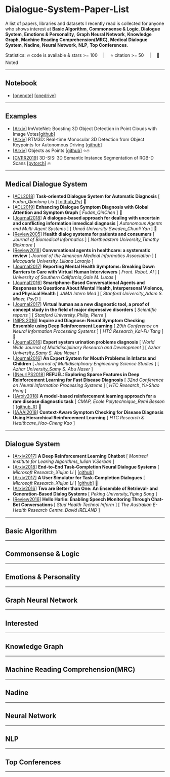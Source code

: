# Dialogue-System-Paper-List
A list of papers, libraries and datasets I recently read is collected for anyone who shows interest at **Basic Algorithm**,  **Commonsense & Logic**,  **Dialogue System**,  **Emotions & Personality**,  **Graph Neural Network**,  **Knowledge Graph**,  **Machine Reading Comprehension(MRC)**,  **Medical Dialogue System**,  **Nadine**,  **Neural Network**,  **NLP**,  **Top Conferences**.

Statistics: :fire: code is available & stars >= 100 &emsp;|&emsp; :star: citation >= 50 &emsp;|&emsp; :memo: Noted

---
## Notebook
- [[onenote](https://livebournemouthac-my.sharepoint.com/:o:/g/personal/s5219587_bournemouth_ac_uk/Eg9ZSrOWv-FDpeOsWX_qWYABTn_Rjpkem0Ih4OYRMdjdgQ)]   [[onedrive](https://livebournemouthac-my.sharepoint.com/:f:/g/personal/s5219587_bournemouth_ac_uk/Ety6p4Z7aPpBp3_nx0M3HK4Bjtqj6SKlOoDgImcTT_P3IQ?e=B6eIvY)]

---
## Examples
- [[Arxiv](https://arxiv.org/pdf/2001.10692.pdf)] ImVoteNet: Boosting 3D Object Detection in Point Clouds with Image Votes[[github](https://github.com/chenyilun95/DSGN)]
- [[Arxiv](https://arxiv.org/pdf/2001.03343.pdf)] RTM3D: Real-time Monocular 3D Detection from Object Keypoints for Autonomous Driving [[github](https://github.com/Banconxuan/RTM3D)]
- [[Arxiv](https://arxiv.org/pdf/1904.07850.pdf)] Objects as Points [[github](https://github.com/xingyizhou/CenterNet)] :star::fire:
- [[CVPR2019](https://arxiv.org/pdf/1812.07003.pdf)] 3D-SIS: 3D Semantic Instance Segmentation of RGB-D Scans [[pytorch](https://github.com/Sekunde/3D-SIS)] :fire:

---
## Medical Dialogue System
- [[ACL2018](https://www.aclweb.org/anthology/P18-2033.pdf)] **Task-oriented Dialogue System for Automatic Diagnosis** [ *Fudan_Qianlong Liu* ] [[github_Py](https://github.com/LiuQL2/MedicalChatbot)]  :memo:
- [[ACL2019](https://www.aclweb.org/anthology/D19-1508.pdf)] **Enhancing Dialogue Symptom Diagnosis with Global Attention and Symptom Graph** [ *Fudan_QinChen* ] :memo: 
- [[Journal2018](https://link.springer.com/content/pdf/10.1007/s10458-018-9396-x.pdf)] **A dialogue-based approach for dealing with uncertain and conflicting information inmedical diagnosis** [ *Autonomous Agents and Multi-Agent Systems* ] [ *Umeå University Sweden_Chunli Yan* ] :memo: 
- [[Review2005](https://reader.elsevier.com/reader/sd/pii/S1532046405001413?token=0BF48E9DAEFB26349A1B005A52C333FB3252930AC99BBA7D58CB3471422849307F08764AC0D9034ACC7E86594E599C05)] **Health dialog systems for patients and consumers** [ *Journal of Biomedical Informatics* ] [ *Northeastern University_Timothy Bickmore* ]
- [[Review2018](https://watermark.silverchair.com/ocy072.pdf?token=AQECAHi208BE49Ooan9kkhW_Ercy7Dm3ZL_9Cf3qfKAc485ysgAAAl0wggJZBgkqhkiG9w0BBwagggJKMIICRgIBADCCAj8GCSqGSIb3DQEHATAeBglghkgBZQMEAS4wEQQMK-rqrcLW7nZ0G7RxAgEQgIICEIGWJRP_-sif5uJHgU_gLodeRqMYrg8ugJr0tgnf9aWlM0a1zsiEg9Ia-wdF7EuDAntBMH--5glX8tFoARjo1WI4FaAOmvyZKQdKS5F25C21ro0XbmmSYlo01D0upzsGFyK28Hx2mxOoIaokODWsz45eq3XRiY4ZgUz-o1rwpU5qnHZ4pbO38USW0hRzH8XyV0QJnp0yB3nHSgOomXsKpGTUd54O-GeD4sa7NaGEUPsDNG_LrG7mv0bWcDjIXdqmiEkHkI2d561Ve7FRa1EP1YETOJyqa2x6ENEGrOARo0MD8o5lnIa_QIf38Otixm2wI20ish6EuA6lFYJMlALe3rLJIoNtbs7ujrPPmqPt7FLhs3CX-ssKmTOSUhywvwftGECY9BcdU2qAerjGBz9XqO1WdaQ8ku61HtznMpP7Dc57d_9Cm3iCEH22G3HRvCgAoYy4YlJfp06lJta3a-IPSSSfr70HP-nu_aGAm9C5jRof0Wf4mBJrhRTEnhNcFMHsjwjDarEmUX-klGivDY2mINkzxGLZfAhEYDIuWGUU-iPXB-RWsN4tB3cGtVVorQqeBT_C96oCTZZSJ3shAfWLSGZH5T64X5gfe73hIsjLbv0j-dbX6drkCtaLA8qn767j3mqcBJYTAc4vq-4P29IuauTSkNKe_dea-UrvntqtLpMZWdsMV5gxTHWdFu0_aRHcvA)] **Conversational agents in healthcare: a systematic review** [ *Journal of the American Medical Informatics Association* ] [ *Macquarie University_Liliana Laranjo* ]
- [[Journal2017](https://www.frontiersin.org/articles/10.3389/frobt.2017.00051/full)] **Reporting Mental Health Symptoms:
Breaking Down Barriers to Care with Virtual Human Interviewers** [ *Front. Robot. AI* ] [ *University of Southern California_Gale M. Lucas* ] 
- [[Journal2016](https://jamanetwork.com/journals/jamainternalmedicine/article-abstract/2500043)] **Smartphone-Based Conversational Agents and Responses to Questions About Mental Health, Interpersonal Violence, and Physical Health** [ *JAMA Intern Med* ] [ *Stanford University_Adam S. Miner, PsyD* ] 
- [[Journal2017](https://www.nature.com/articles/srep42656.pdf)] **Virtual human as a new diagnostic tool, a proof of concept study in the field of major depressive disorders** [ *Scientific reports* ] [ *Stanford University_Philip, Pierre* ] 
- [[NIPS 2016](https://pdfs.semanticscholar.org/8e6d/60c0b3311b6fdb4ab5e40c87c3bc7da45458.pdf)] **Inquire and Diagnose: Neural Symptom Checking Ensemble using Deep Reinforcement Learning** [ *29th Conference on Neural Information Processing Systems* ] [ *HTC Research_Kai-Fu Tang* ] :memo:
- [[Journal2016](https://www.researchgate.net/profile/Samy_Abu-Naser/publication/303676962_Expert_system_urination_problems_diagnosis/links/574c7a2008ae061b330020c1/Expert-system-urination-problems-diagnosis.pdf)] **Expert system urination problems diagnosis** [ *World Wide Journal of Multidisciplinary Research and Development* ] [ *Azhar University_Samy S. Abu Naser* ] 
- [[Journal2016](http://dstore.alazhar.edu.ps/xmlui/bitstream/handle/123456789/423/31-05-2019-06.pdf?sequence=1&isAllowed=y)] **An Expert System for Mouth Problems in Infants and Children** [ *Journal of Multidisciplinary Engineering Science Studies* ] [ *Azhar University_Samy S. Abu Naser* ] 
- [[(NeurIPS2018](https://papers.nips.cc/paper/7962-refuel-exploring-sparse-features-in-deep-reinforcement-learning-for-fast-disease-diagnosis.pdf)] **REFUEL: Exploring Sparse Features in Deep Reinforcement Learning for Fast Disease Diagnosis** [ *32nd Conference on Neural Information Processing Systems* ] [ *HTC Research_Yu-Shao Peng* ]
- [[(Arxiv2018](https://arxiv.org/pdf/1811.10112.pdf)] **A model-based reinforcement learning approach for a rare disease diagnostic task** [ *CMAP, Ecole Polytechnique_Remi Besson* ] [[github_R](https://github.com/BessonRemi/Charade/blob/0704da5f3303ecc46ffb0c6ad6984b127001b122/README.md)] :memo:
- [[(AAAI2018](https://pdfs.semanticscholar.org/ca59/5004251da5f1fc568dbaf8f7420ba1030391.pdf?_ga=2.39455139.1441780456.1582819042-1651149435.1578003244)] **Context-Aware Symptom Checking for Disease Diagnosis Using Hierarchical Reinforcement Learning** [ *HTC Research & Healthcare_Hao-Cheng Kao* ]



---
## Dialogue System
- [[Arxiv2017](https://arxiv.org/pdf/1709.02349.pdf)] **A Deep Reinforcement Learning Chatbot** [ *Montreal Institute for Learing Algorithms_Iulian V.Serban* ]
- [[Arxiv2018](https://arxiv.org/pdf/1703.01008.pdf)] **End-to-End Task-Completion Neural Dialogue Systems** [ *Microsoft Research_Xiujun Li* ] [[github](https://github.com/MiuLab/TC-Bot)] 
- [[Arxiv2017](https://arxiv.org/pdf/1612.05688.pdf)] **A User Simulator for Task-Completion Dialogues** [ *Microsoft Research_Xiujun Li* ]  [[github](https://github.com/MiuLab/TC-Bot)] :memo: 
- [[Arxiv2016](https://arxiv.org/pdf/1610.07149.pdf)] **Two are Better than One: An Ensemble of Retrieval- and Generation-Based Dialog Systems** [ *Peking University_Yiping Song* ] 
- [[Review2016](http://ebooks.iospress.nl/publication/44289)] **Hello Harlie: Enabling Speech Monitoring Through Chat-Bot Conversations** [ *Stud Health Technol Inform* ] [ *The Australian E-Health Research Centre_David IRELAND* ] 




---
## Basic Algorithm






---
## Commonsense & Logic



---
## Emotions & Personality


---
## Graph Neural Network


---
## Interested


---
## Knowledge Graph




---
## Machine Reading Comprehension(MRC)


---
## Nadine


---
## Neural Network



---
## NLP


---
## Top Conferences


---
